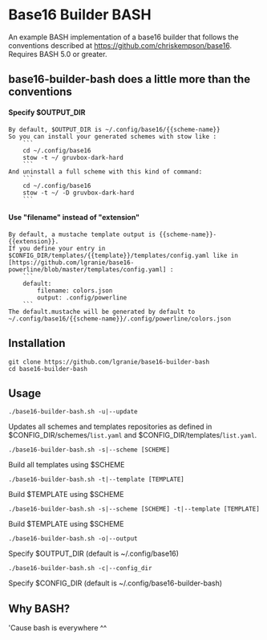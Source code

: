 # Base16 Builder BASH
An example BASH implementation of a base16 builder that follows the conventions described at https://github.com/chriskempson/base16.
Requires BASH 5.0 or greater.

## base16-builder-bash does a little more than the conventions

#### Specify $OUTPUT_DIR
    By default, $OUTPUT_DIR is ~/.config/base16/{{scheme-name}}
    So you can install your generated schemes with stow like :
        ```
        cd ~/.config/base16
        stow -t ~/ gruvbox-dark-hard
        ```
    And uninstall a full scheme with this kind of command:
        ```
        cd ~/.config/base16
        stow -t ~/ -D gruvbox-dark-hard
        ```
#### Use "filename" instead of "extension"
    By default, a mustache template output is {{scheme-name}}-{{extension}}.
    If you define your entry in $CONFIG_DIR/templates/{{template}}/templates/config.yaml like in [https://github.com/lgranie/base16-powerline/blob/master/templates/config.yaml] :
        ```
        default: 
            filename: colors.json
            output: .config/powerline
        ```
    The default.mustache will be generated by default to ~/.config/base16/{{scheme-name}}/.config/powerline/colors.json

## Installation

    git clone https://github.com/lgranie/base16-builder-bash
    cd base16-builder-bash

## Usage

    ./base16-builder-bash.sh -u|--update
Updates all schemes and templates repositories as defined in $CONFIG_DIR/schemes/`list.yaml` and $CONFIG_DIR/templates/`list.yaml`.

    ./base16-builder-bash.sh -s|--scheme [SCHEME]
Build all templates using $SCHEME

    ./base16-builder-bash.sh -t|--template [TEMPLATE]
Build $TEMPLATE using $SCHEME

    ./base16-builder-bash.sh -s|--scheme [SCHEME] -t|--template [TEMPLATE]
Build $TEMPLATE using $SCHEME

    ./base16-builder-bash.sh -o|--output
Specify $OUTPUT_DIR (default is ~/.config/base16)

    ./base16-builder-bash.sh -c|--config_dir
Specify $CONFIG_DIR (default is ~/.config/base16-builder-bash)

## Why BASH?
'Cause bash is everywhere ^^

